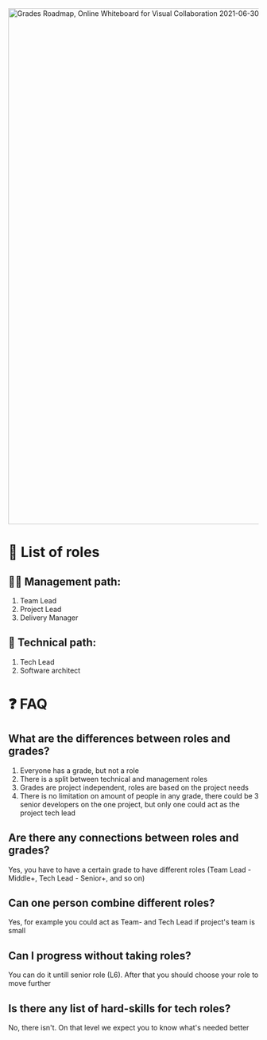 <img width="1036" alt="Grades Roadmap, Online Whiteboard for Visual Collaboration 2021-06-30 12-25-01" src="https://user-images.githubusercontent.com/47868427/123936841-3f993f00-d99e-11eb-8101-132b49cf86d2.png">

# 📝 List of roles
## 🧑‍🦲 Management path:
1. Team Lead
2. Project Lead
3. Delivery Manager

## 🧔 Technical path:
1. Tech Lead
2. Software architect

# ❓ FAQ

## **What are the differences between roles and grades?**

1. Everyone has a grade, but not a role
2. There is a split between technical and management roles
3. Grades are project independent, roles are based on the project needs
4. There is no limitation on amount of people in any grade, there could be 3 senior developers on the one project, but only one could act as the project tech lead

## **Are there any connections between roles and grades?**
Yes, you have to have a certain grade to have different roles (Team Lead - Middle+, Tech Lead - Senior+, and so on)

## **Can one person combine different roles?**
Yes, for example you could act as Team- and Tech Lead if project's team is small

## **Can I progress without taking roles?**
You can do it untill senior role (L6). After that you should choose your role to move further

## **Is there any list of hard-skills for tech roles?**
No, there isn't. On that level we expect you to know what's needed better
